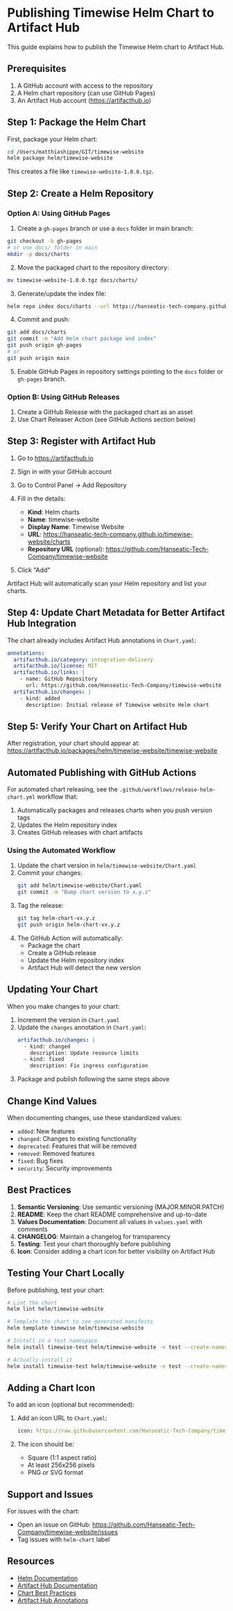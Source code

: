 # Publishing Timewise Helm Chart to Artifact Hub

This guide explains how to publish the Timewise Helm chart to Artifact Hub.

## Prerequisites

1. A GitHub account with access to the repository
2. A Helm chart repository (can use GitHub Pages)
3. An Artifact Hub account (https://artifacthub.io)

## Step 1: Package the Helm Chart

First, package your Helm chart:

```bash
cd /Users/matthiashippe/GIT/timewise-website
helm package helm/timewise-website
```

This creates a file like `timewise-website-1.0.0.tgz`.

## Step 2: Create a Helm Repository

### Option A: Using GitHub Pages

1. Create a `gh-pages` branch or use a `docs` folder in main branch:

```bash
git checkout -b gh-pages
# or use docs/ folder in main
mkdir -p docs/charts
```

2. Move the packaged chart to the repository directory:

```bash
mv timewise-website-1.0.0.tgz docs/charts/
```

3. Generate/update the index file:

```bash
helm repo index docs/charts --url https://hanseatic-tech-company.github.io/timewise-website/charts
```

4. Commit and push:

```bash
git add docs/charts
git commit -m "Add Helm chart package and index"
git push origin gh-pages
# or
git push origin main
```

5. Enable GitHub Pages in repository settings pointing to the `docs` folder or `gh-pages` branch.

### Option B: Using GitHub Releases

1. Create a GitHub Release with the packaged chart as an asset
2. Use Chart Releaser Action (see GitHub Actions section below)

## Step 3: Register with Artifact Hub

1. Go to https://artifacthub.io
2. Sign in with your GitHub account
3. Go to Control Panel → Add Repository
4. Fill in the details:
   - **Kind**: Helm charts
   - **Name**: timewise-website
   - **Display Name**: Timewise Website
   - **URL**: https://hanseatic-tech-company.github.io/timewise-website/charts
   - **Repository URL** (optional): https://github.com/Hanseatic-Tech-Company/timewise-website

5. Click "Add"

Artifact Hub will automatically scan your Helm repository and list your charts.

## Step 4: Update Chart Metadata for Better Artifact Hub Integration

The chart already includes Artifact Hub annotations in `Chart.yaml`:

```yaml
annotations:
  artifacthub.io/category: integration-delivery
  artifacthub.io/license: MIT
  artifacthub.io/links: |
    - name: GitHub Repository
      url: https://github.com/Hanseatic-Tech-Company/timewise-website
  artifacthub.io/changes: |
    - kind: added
      description: Initial release of Timewise website Helm chart
```

## Step 5: Verify Your Chart on Artifact Hub

After registration, your chart should appear at:
https://artifacthub.io/packages/helm/timewise-website/timewise-website

## Automated Publishing with GitHub Actions

For automated chart releasing, see the `.github/workflows/release-helm-chart.yml` workflow that:

1. Automatically packages and releases charts when you push version tags
2. Updates the Helm repository index
3. Creates GitHub releases with chart artifacts

### Using the Automated Workflow

1. Update the chart version in `helm/timewise-website/Chart.yaml`
2. Commit your changes:
   ```bash
   git add helm/timewise-website/Chart.yaml
   git commit -m "Bump chart version to x.y.z"
   ```
3. Tag the release:
   ```bash
   git tag helm-chart-vx.y.z
   git push origin helm-chart-vx.y.z
   ```
4. The GitHub Action will automatically:
   - Package the chart
   - Create a GitHub release
   - Update the Helm repository index
   - Artifact Hub will detect the new version

## Updating Your Chart

When you make changes to your chart:

1. Increment the version in `Chart.yaml`
2. Update the `changes` annotation in `Chart.yaml`:
   ```yaml
   artifacthub.io/changes: |
     - kind: changed
       description: Update resource limits
     - kind: fixed
       description: Fix ingress configuration
   ```
3. Package and publish following the same steps above

## Change Kind Values

When documenting changes, use these standardized values:

- `added`: New features
- `changed`: Changes to existing functionality
- `deprecated`: Features that will be removed
- `removed`: Removed features
- `fixed`: Bug fixes
- `security`: Security improvements

## Best Practices

1. **Semantic Versioning**: Use semantic versioning (MAJOR.MINOR.PATCH)
2. **README**: Keep the chart README comprehensive and up-to-date
3. **Values Documentation**: Document all values in `values.yaml` with comments
4. **CHANGELOG**: Maintain a changelog for transparency
5. **Testing**: Test your chart thoroughly before publishing
6. **Icon**: Consider adding a chart icon for better visibility on Artifact Hub

## Testing Your Chart Locally

Before publishing, test your chart:

```bash
# Lint the chart
helm lint helm/timewise-website

# Template the chart to see generated manifests
helm template timewise helm/timewise-website

# Install in a test namespace
helm install timewise-test helm/timewise-website -n test --create-namespace --dry-run

# Actually install it
helm install timewise-test helm/timewise-website -n test --create-namespace
```

## Adding a Chart Icon

To add an icon (optional but recommended):

1. Add an icon URL to `Chart.yaml`:
   ```yaml
   icon: https://raw.githubusercontent.com/Hanseatic-Tech-Company/timewise-website/main/public/lovable-uploads/timewise-logo.png
   ```

2. The icon should be:
   - Square (1:1 aspect ratio)
   - At least 256x256 pixels
   - PNG or SVG format

## Support and Issues

For issues with the chart:
- Open an issue on GitHub: https://github.com/Hanseatic-Tech-Company/timewise-website/issues
- Tag issues with `helm-chart` label

## Resources

- [Helm Documentation](https://helm.sh/docs/)
- [Artifact Hub Documentation](https://artifacthub.io/docs/)
- [Chart Best Practices](https://helm.sh/docs/chart_best_practices/)
- [Artifact Hub Annotations](https://artifacthub.io/docs/topics/annotations/helm/)

